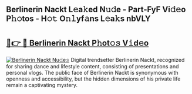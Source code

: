 ## Berlinerin Nackt L𝚎a𝚔ed N𝚞𝚍e - Part-FyF Vi𝚍𝚎o P𝚑𝚘tos - H𝚘𝚝 O𝚗𝚕yf𝚊ns L𝚎a𝚔s nbVLY

# <h2><a href="http://kf7lb2.oniu.top/?m=Berlinerin+Nackt">🔗👉 🔴 Berlinerin Nackt P𝚑ot𝚘𝚜 V𝚒d𝚎o</a></h2>

[![Berlinerin Nackt Nu𝚍e𝚜](https://i.imgur.com/0qMVB7G.gif)](http://kf7lb2.oniu.top/?m=Berlinerin+Nackt)
Digital trendsetter Berlinerin Nackt, recognized for sharing dance and lifestyle content, consisting of presentations and personal vlogs. The public face of Berlinerin Nackt is synonymous with openness and accessibility, but the hidden dimensions of his private life remain a captivating mystery.  
